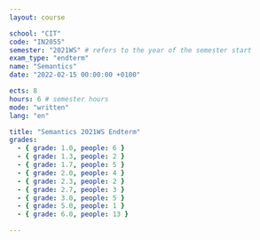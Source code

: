```yaml
---
layout: course

school: "CIT"
code: "IN2055"
semester: "2021WS" # refers to the year of the semester start
exam_type: "endterm"
name: "Semantics"
date: "2022-02-15 00:00:00 +0100"

ects: 8
hours: 6 # semester hours
mode: "written"
lang: "en"

title: "Semantics 2021WS Endterm"
grades:
  - { grade: 1.0, people: 6 }
  - { grade: 1.3, people: 2 }
  - { grade: 1.7, people: 5 }
  - { grade: 2.0, people: 4 }
  - { grade: 2.3, people: 2 }
  - { grade: 2.7, people: 3 }
  - { grade: 3.0, people: 5 }
  - { grade: 5.0, people: 1 }
  - { grade: 6.0, people: 13 }

---
```



